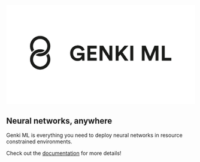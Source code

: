 ![](logo.png)

## Neural networks, anywhere

Genki ML is everything you need to deploy neural networks in resource constrained environments.

Check out the [documentation](https://www.genkiml.com/) for more details!
